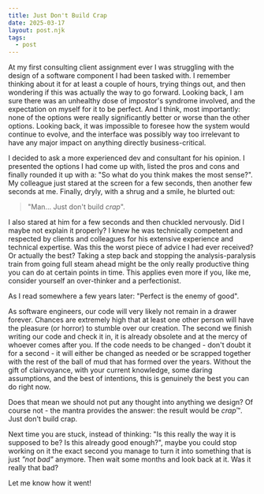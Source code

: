 ```yaml
---
title: Just Don't Build Crap
date: 2025-03-17
layout: post.njk
tags:
  - post
---
```


At my first consulting client assignment ever I was struggling with the design of a software component I had been tasked with. I remember thinking about it for at least a couple of hours, trying things out, and then wondering if this was actually the way to go forward.
Looking back, I am sure there was an unhealthy dose of impostor's syndrome involved, and the expectation on myself for it to be perfect.
And I think, most importantly: none of the options were really significantly better or worse than the other options. Looking back, it was impossible to foresee how the system would continue to evolve, and the interface was possibly way too irrelevant to have any major impact on anything directly business-critical.

I decided to ask a more experienced dev and consultant for his opinion. I presented the options I had come up with, listed the pros and cons and finally rounded it up with a: "So what do you think makes the most sense?". My colleague just stared at the screen for a few seconds, then another few seconds at me. Finally, dryly, with a shrug and a smile, he blurted out:

> "Man... Just don't build *crap*".

I also stared at him for a few seconds and then chuckled nervously. Did I maybe not explain it properly? I knew he was technically competent and respected by clients and colleagues for his extensive experience and technical expertise. Was this the worst piece of advice I had ever received? Or actually the best?
Taking a step back and stopping the analysis-paralysis train from going full steam ahead might be the only really productive thing you can do at certain points in time. This applies even more if you, like me, consider yourself an over-thinker and a perfectionist.

As I read somewhere a few years later: "Perfect is the enemy of good".

As software engineers, our code will very likely not remain in a drawer forever. Chances are extremely high that at least one other person will have the pleasure (or horror) to stumble over our creation. The second we finish writing our code and check it in, it is already obsolete and at the mercy of whoever comes after you. If the code needs to be changed - don't doubt it for a second - it will either be changed as needed or be scrapped together with the rest of the ball of mud that has formed over the years. Without the gift of clairvoyance, with your current knowledge, some daring assumptions, and the best of intentions, this is genuinely the best you can do right now.

Does that mean we should not put any thought into anything we design? Of course not - the mantra provides the answer: the result would be *crap*™. Just don't build crap.

Next time you are stuck, instead of thinking: "Is this really the way it is supposed to be? Is this already good enough?", maybe you could stop working on it the exact second you manage to turn it into something that is just *"not bad"* anymore. Then wait some months and look back at it. Was it really that bad?

Let me know how it went!
